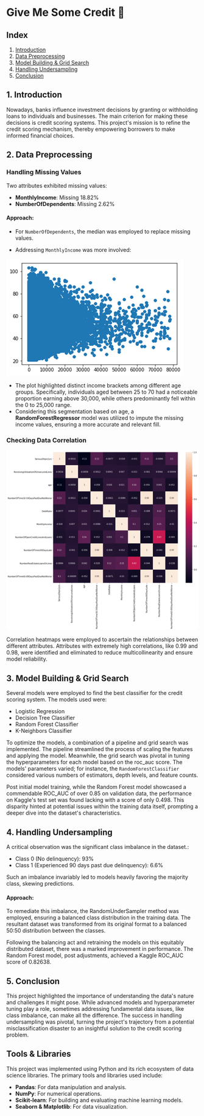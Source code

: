# Give Me Some Credit 🏦

## Index
1. [Introduction](#1-introduction)
2. [Data Preprocessing](#2-data-preprocessing)
3. [Model Building & Grid Search](#3-model-building--grid-search)
4. [Handling Undersampling](#4-handling-undersampling)
5. [Conclusion](#5-conclusion)

## 1. Introduction

Nowadays, banks influence investment decisions by granting or withholding loans to individuals and businesses. The main criterion for making these decisions is credit scoring systems. This project's mission is to refine the credit scoring mechanism, thereby empowering borrowers to make informed financial choices.

## 2. Data Preprocessing

### Handling Missing Values

Two attributes exhibited missing values:
- **MonthlyIncome**: Missing 18.82%
- **NumberOfDependents**: Missing 2.62%

#### Approach:
- For `NumberOfDependents`, the median was employed to replace missing values.
  
- Addressing `MonthlyIncome` was more involved:

![Age and Income Relationship](plots/age.png)

  - The plot highlighted distinct income brackets among different age groups. Specifically, individuals aged between 25 to 70 had a noticeable proportion earning above 30,000, while others predominantly fell within the 0 to 25,000 range.
  - Considering this segmentation based on age, a **RandomForestRegressor** model was utilized to impute the missing income values, ensuring a more accurate and relevant fill.

### Checking Data Correlation
![Correlation](plots/correlation.png)

Correlation heatmaps were employed to ascertain the relationships between different attributes. Attributes with extremely high correlations, like 0.99 and 0.98, were identified and eliminated to reduce multicollinearity and ensure model reliability.

## 3. Model Building & Grid Search
Several models were employed to find the best classifier for the credit scoring system. The models used were:

- Logistic Regression
- Decision Tree Classifier
- Random Forest Classifier
- K-Neighbors Classifier

To optimize the models, a combination of a pipeline and grid search was implemented. The pipeline streamlined the process of scaling the features and applying the model. Meanwhile, the grid search was pivotal in tuning the hyperparameters for each model based on the roc_auc score. The models' parameters varied; for instance, the `RandomForestClassifier` considered various numbers of estimators, depth levels, and feature counts.

Post initial model training, while the Random Forest model showcased a commendable ROC_AUC of over 0.85 on validation data, the performance on Kaggle's test set was found lacking with a score of only 0.498. This disparity hinted at potential issues within the training data itself, prompting a deeper dive into the dataset's characteristics.

## 4. Handling Undersampling

A critical observation was the significant class imbalance in the dataset.: 
- Class 0 (No delinquency): 93%
- Class 1 (Experienced 90 days past due delinquency): 6.6%

Such an imbalance invariably led to models heavily favoring the majority class, skewing predictions.

#### Approach:

To remediate this imbalance, the RandomUnderSampler method was employed, ensuring a balanced class distribution in the training data. The resultant dataset was transformed from its original format to a balanced 50:50 distribution between the classes.

Following the balancing act and retraining the models on this equitably distributed dataset, there was a marked improvement in performance. The Random Forest model, post adjustments, achieved a Kaggle ROC_AUC score of 0.82638.

## 5. Conclusion

This project highlighted the importance of understanding the data's nature and challenges it might pose. While advanced models and hyperparameter tuning play a role, sometimes addressing fundamental data issues, like class imbalance, can make all the difference. The success in handling undersampling was pivotal, turning the project's trajectory from a potential misclassification disaster to an insightful solution to the credit scoring problem.

## Tools & Libraries

This project was implemented using Python and its rich ecosystem of data science libraries. The primary tools and libraries used include:

- **Pandas**: For data manipulation and analysis.
- **NumPy**: For numerical operations.
- **Scikit-learn**: For building and evaluating machine learning models.
- **Seaborn & Matplotlib**: For data visualization.

